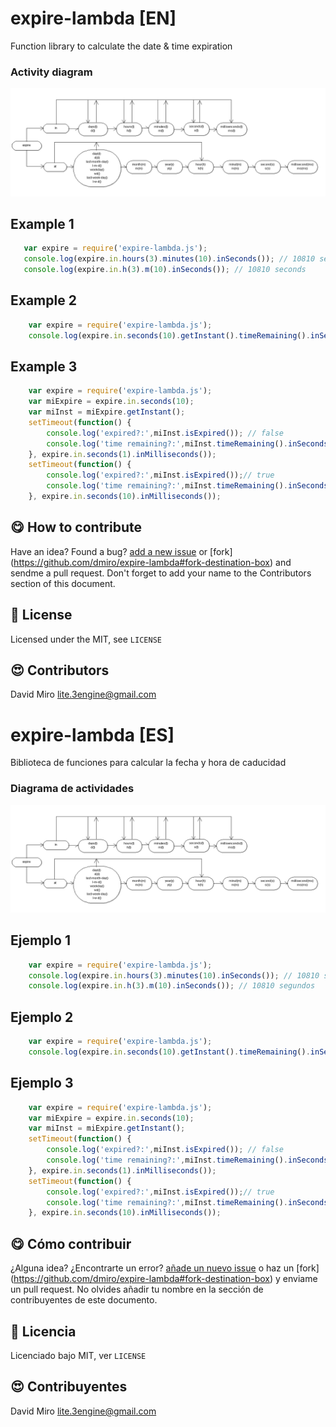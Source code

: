 
expire-lambda [EN]
=============

Function library to calculate the date &amp; time expiration 

### Activity diagram

![expire-lambda activity diagram](https://github.com/dmiro/expire-lambda/raw/master/resources/expire_activity.png)

Example 1
---------

```js
   var expire = require('expire-lambda.js');
   console.log(expire.in.hours(3).minutes(10).inSeconds()); // 10810 seconds
   console.log(expire.in.h(3).m(10).inSeconds()); // 10810 seconds
```

Example 2
---------

```js
    var expire = require('expire-lambda.js');
    console.log(expire.in.seconds(10).getInstant().timeRemaining().inSeconds()); // 10 seconds
```

Example 3
---------

```js
    var expire = require('expire-lambda.js');
    var miExpire = expire.in.seconds(10);
    var miInst = miExpire.getInstant();
    setTimeout(function() {  
        console.log('expired?:',miInst.isExpired()); // false
        console.log('time remaining?:',miInst.timeRemaining().inSeconds()); // 8.998
    }, expire.in.seconds(1).inMilliseconds());
    setTimeout(function() {
        console.log('expired?:',miInst.isExpired());// true
        console.log('time remaining?:',miInst.timeRemaining().inSeconds()); // 0
    }, expire.in.seconds(10).inMilliseconds());
```

:yum: How to contribute
-----------------------

Have an idea? Found a bug? [add a new issue](https://github.com/dmiro/expire-lambda/issues) or [fork] (https://github.com/dmiro/expire-lambda#fork-destination-box) and sendme a pull request. Don't forget to add your name to the Contributors section of this document.

:scroll: License
----------------

Licensed under the MIT, see `LICENSE`

:heart_eyes: Contributors
--------------------------

David Miro <lite.3engine@gmail.com>


expire-lambda [ES]
=============

Biblioteca de funciones para calcular la fecha y hora de caducidad

### Diagrama de actividades

![expire-lambda activity diagram](https://github.com/dmiro/expire-lambda/raw/master/resources/expire_activity.png)

Ejemplo 1
---------

```js
    var expire = require('expire-lambda.js');
    console.log(expire.in.hours(3).minutes(10).inSeconds()); // 10810 segundos
    console.log(expire.in.h(3).m(10).inSeconds()); // 10810 segundos
```

Ejemplo 2
---------
```js
    var expire = require('expire-lambda.js');
    console.log(expire.in.seconds(10).getInstant().timeRemaining().inSeconds()); // 10 segundos.
```

Ejemplo 3
---------

```js
    var expire = require('expire-lambda.js');
    var miExpire = expire.in.seconds(10);
    var miInst = miExpire.getInstant();
    setTimeout(function() {  
        console.log('expired?:',miInst.isExpired()); // false
        console.log('time remaining?:',miInst.timeRemaining().inSeconds()); // 8.998
    }, expire.in.seconds(1).inMilliseconds());
    setTimeout(function() {
        console.log('expired?:',miInst.isExpired());// true
        console.log('time remaining?:',miInst.timeRemaining().inSeconds()); // 0
    }, expire.in.seconds(10).inMilliseconds());
```

:yum: Cómo contribuir
-----------------------

¿Alguna idea? ¿Encontrarte un error? [añade un nuevo issue](https://github.com/dmiro/expire-lambda/issues) o haz un [fork] (https://github.com/dmiro/expire-lambda#fork-destination-box) y enviame un pull request. No olvides añadir tu nombre en la sección de contribuyentes de este documento.

:scroll: Licencia
----------------

Licenciado bajo MIT, ver `LICENSE`

:heart_eyes: Contribuyentes
--------------------------

David Miro <lite.3engine@gmail.com>
